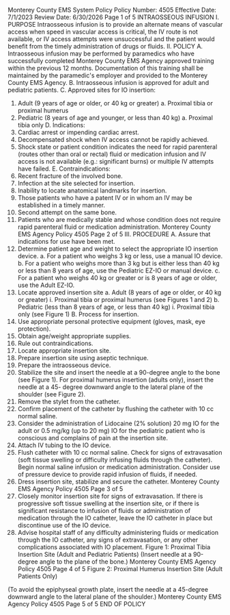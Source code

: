 Monterey County EMS System Policy
Policy Number: 4505
Effective Date: 7/1/2023
Review Date: 6/30/2026
Page 1 of 5
INTRAOSSEOUS INFUSION
I. PURPOSE
Intraosseous infusion is to provide an alternate means of vascular access when speed in
vascular access is critical, the IV route is not available, or IV access attempts were
unsuccessful and the patient would benefit from the timely administration of drugs or fluids.
II. POLICY
A. Intraosseous infusion may be performed by paramedics who have successfully completed
Monterey County EMS Agency approved training within the previous 12 months.
Documentation of this training shall be maintained by the paramedic's employer and
provided to the Monterey County EMS Agency.
B. Intraosseous infusion is approved for adult and pediatric patients.
C. Approved sites for IO insertion:
1. Adult (9 years of age or older, or 40 kg or greater)
a. Proximal tibia or proximal humerus
2. Pediatric (8 years of age and younger, or less than 40 kg)
a. Proximal tibia only
D. Indications:
1. Cardiac arrest or impending cardiac arrest.
2. Decompensated shock when IV access cannot be rapidly achieved.
3. Shock state or patient condition indicates the need for rapid parenteral (routes
other than oral or rectal) fluid or medication infusion and IV access is not
available (e.g.: significant burns) or multiple IV attempts have failed.
E. Contraindications:
1. Recent fracture of the involved bone.
2. Infection at the site selected for insertion.
3. Inability to locate anatomical landmarks for insertion.
4. Those patients who have a patent IV or in whom an IV may be established in a
timely manner.
5. Second attempt on the same bone.
6. Patients who are medically stable and whose condition does not require rapid
parenteral fluid or medication administration.
Monterey County EMS Agency Policy 4505
Page 2 of 5
III. PROCEDURE
A. Assure that indications for use have been met.
1. Determine patient age and weight to select the appropriate IO insertion device.
a. For a patient who weighs 3 kg or less, use a manual IO device.
b. For a patient who weighs more than 3 kg but is either less than 40 kg or
less than 8 years of age, use the Pediatric EZ-IO or manual device.
c. For a patient who weighs 40 kg or greater or is 8 years of age or older, use
the Adult EZ-IO.
2. Locate approved insertion site
a. Adult (8 years of age or older, or 40 kg or greater)
i. Proximal tibia or proximal humerus (see Figures 1 and 2)
b. Pediatric (less than 8 years of age, or less than 40 kg)
i. Proximal tibia only (see Figure 1)
B. Process for insertion.
1. Use appropriate personal protective equipment (gloves, mask, eye protection).
2. Obtain age/weight appropriate supplies.
3. Rule out contraindications.
4. Locate appropriate insertion site.
5. Prepare insertion site using aseptic technique.
6. Prepare the intraosseous device.
7. Stabilize the site and insert the needle at a 90-degree angle to the bone (see
Figure 1). For proximal humerus insertion (adults only), insert the needle at a 45-
degree downward angle to the lateral plane of the shoulder (see Figure 2).
8. Remove the stylet from the catheter.
9. Confirm placement of the catheter by flushing the catheter with 10 cc normal
saline.
10. Consider the administration of Lidocaine (2% solution) 20 mg IO for the adult or
0.5 mg/kg (up to 20 mg) IO for the pediatric patient who is conscious and
complains of pain at the insertion site.
11. Attach IV tubing to the IO device.
12. Flush catheter with 10 cc normal saline. Check for signs of extravasation (soft
tissue swelling or difficulty infusing fluids through the catheter). Begin normal
saline infusion or medication administration. Consider use of pressure device to
provide rapid infusion of fluids, if needed.
13. Dress insertion site, stabilize and secure the catheter.
Monterey County EMS Agency Policy 4505
Page 3 of 5
14. Closely monitor insertion site for signs of extravasation. If there is progressive
soft tissue swelling at the insertion site, or if there is significant resistance to
infusion of fluids or administration of medication through the IO catheter, leave
the IO catheter in place but discontinue use of the IO device.
15. Advise hospital staff of any difficulty administering fluids or medication through
the IO catheter, any signs of extravasation, or any other complications associated
with IO placement.
Figure 1: Proximal Tibia Insertion Site (Adult and Pediatric Patients)
(Insert needle at a 90-degree angle to the plane of the bone.)
Monterey County EMS Agency Policy 4505
Page 4 of 5
Figure 2: Proximal Humerus Insertion Site (Adult Patients Only)

(To avoid the epiphyseal growth plate, insert the needle at a 45-degree downward
angle to the lateral plane of the shoulder.)
Monterey County EMS Agency Policy 4505
Page 5 of 5
END OF POLICY

